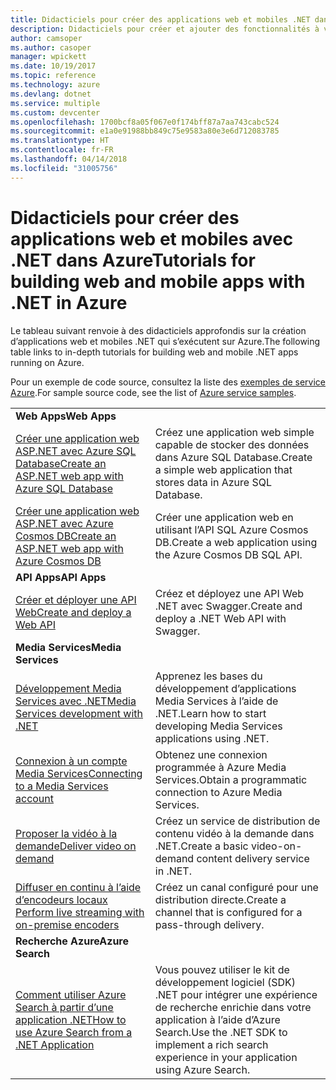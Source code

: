 ```yaml
---
title: Didacticiels pour créer des applications web et mobiles .NET dans Azure
description: Didacticiels pour créer et ajouter des fonctionnalités à vos applications web et mobiles .NET à l’aide des services Azure.
author: camsoper
ms.author: casoper
manager: wpickett
ms.date: 10/19/2017
ms.topic: reference
ms.technology: azure
ms.devlang: dotnet
ms.service: multiple
ms.custom: devcenter
ms.openlocfilehash: 1700bcf8a05f067e0f174bff87a7aa743cabc524
ms.sourcegitcommit: e1a0e91988bb849c75e9583a80e3e6d712083785
ms.translationtype: HT
ms.contentlocale: fr-FR
ms.lasthandoff: 04/14/2018
ms.locfileid: "31005756"
---
```

# <a name="tutorials-for-building-web-and-mobile-apps-with-net-in-azure"></a><span data-ttu-id="6648f-103">Didacticiels pour créer des applications web et mobiles avec .NET dans Azure</span><span class="sxs-lookup"><span data-stu-id="6648f-103">Tutorials for building web and mobile apps with .NET in Azure</span></span>

<span data-ttu-id="6648f-104">Le tableau suivant renvoie à des didacticiels approfondis sur la création d’applications web et mobiles .NET qui s’exécutent sur Azure.</span><span class="sxs-lookup"><span data-stu-id="6648f-104">The following table links to in-depth tutorials for building web and mobile .NET apps running on Azure.</span></span>

<span data-ttu-id="6648f-105">Pour un exemple de code source, consultez la liste des [exemples de service Azure](https://azure.microsoft.com/resources/samples/?platform=dotnet).</span><span class="sxs-lookup"><span data-stu-id="6648f-105">For sample source code, see the list of [Azure service samples](https://azure.microsoft.com/resources/samples/?platform=dotnet).</span></span>

| | |
|---|---|
| <span data-ttu-id="6648f-106">**Web Apps**</span><span class="sxs-lookup"><span data-stu-id="6648f-106">**Web Apps**</span></span>||
| <span data-ttu-id="6648f-107">[Créer une application web ASP.NET avec Azure SQL Database][1]</span><span class="sxs-lookup"><span data-stu-id="6648f-107">[Create an ASP.NET web app with Azure SQL Database][1]</span></span> | <span data-ttu-id="6648f-108">Créez une application web simple capable de stocker des données dans Azure SQL Database.</span><span class="sxs-lookup"><span data-stu-id="6648f-108">Create a simple web application that stores data in Azure SQL Database.</span></span> | 
| <span data-ttu-id="6648f-109">[Créer une application web ASP.NET avec Azure Cosmos DB][2]</span><span class="sxs-lookup"><span data-stu-id="6648f-109">[Create an ASP.NET web app with Azure Cosmos DB][2]</span></span> | <span data-ttu-id="6648f-110">Créer une application web en utilisant l’API SQL Azure Cosmos DB.</span><span class="sxs-lookup"><span data-stu-id="6648f-110">Create a web application using the Azure Cosmos DB SQL API.</span></span> | 
| <span data-ttu-id="6648f-111">**API Apps**</span><span class="sxs-lookup"><span data-stu-id="6648f-111">**API Apps**</span></span>||
| <span data-ttu-id="6648f-112">[Créer et déployer une API Web][3]</span><span class="sxs-lookup"><span data-stu-id="6648f-112">[Create and deploy a Web API][3]</span></span> | <span data-ttu-id="6648f-113">Créez et déployez une API Web .NET avec Swagger.</span><span class="sxs-lookup"><span data-stu-id="6648f-113">Create and deploy a .NET Web API with Swagger.</span></span> | 
| <span data-ttu-id="6648f-114">**Media Services**</span><span class="sxs-lookup"><span data-stu-id="6648f-114">**Media Services**</span></span> | |
| <span data-ttu-id="6648f-115">[Développement Media Services avec .NET][6]</span><span class="sxs-lookup"><span data-stu-id="6648f-115">[Media Services development with .NET][6]</span></span> | <span data-ttu-id="6648f-116">Apprenez les bases du développement d’applications Media Services à l’aide de .NET.</span><span class="sxs-lookup"><span data-stu-id="6648f-116">Learn how to start developing Media Services applications using .NET.</span></span> |
| <span data-ttu-id="6648f-117">[Connexion à un compte Media Services][7]</span><span class="sxs-lookup"><span data-stu-id="6648f-117">[Connecting to a Media Services account][7]</span></span> | <span data-ttu-id="6648f-118">Obtenez une connexion programmée à Azure Media Services.</span><span class="sxs-lookup"><span data-stu-id="6648f-118">Obtain a programmatic connection to  Azure Media Services.</span></span> |
| <span data-ttu-id="6648f-119">[Proposer la vidéo à la demande][4]</span><span class="sxs-lookup"><span data-stu-id="6648f-119">[Deliver video on demand][4]</span></span> | <span data-ttu-id="6648f-120">Créez un service de distribution de contenu vidéo à la demande dans .NET.</span><span class="sxs-lookup"><span data-stu-id="6648f-120">Create a basic video-on-demand content delivery service in .NET.</span></span> | 
| <span data-ttu-id="6648f-121">[Diffuser en continu à l’aide d’encodeurs locaux ][8]</span><span class="sxs-lookup"><span data-stu-id="6648f-121">[Perform live streaming with on-premise encoders ][8]</span></span> | <span data-ttu-id="6648f-122">Créez un canal configuré pour une distribution directe.</span><span class="sxs-lookup"><span data-stu-id="6648f-122">Create a channel that is configured for a pass-through delivery.</span></span> |
| <span data-ttu-id="6648f-123">**Recherche Azure**</span><span class="sxs-lookup"><span data-stu-id="6648f-123">**Azure Search**</span></span>||
| <span data-ttu-id="6648f-124">[Comment utiliser Azure Search à partir d’une application .NET][5]</span><span class="sxs-lookup"><span data-stu-id="6648f-124">[How to use Azure Search from a .NET Application][5]</span></span> | <span data-ttu-id="6648f-125">Vous pouvez utiliser le kit de développement logiciel (SDK) .NET pour intégrer une expérience de recherche enrichie dans votre application à l’aide d’Azure Search.</span><span class="sxs-lookup"><span data-stu-id="6648f-125">Use the .NET SDK to implement a rich search experience in your application using Azure Search.</span></span> | 



[1]: /azure/app-service-web/app-service-web-tutorial-dotnet-sqldatabase
[2]: /azure/cosmos-db/sql-api-dotnet-application
[3]: /azure/app-service-api/app-service-api-dotnet-get-started
[4]: /azure/media-services/media-services-dotnet-get-started
[5]: /azure/search/search-howto-dotnet-sdk
[6]: /azure/media-services/media-services-dotnet-how-to-use
[7]: /azure/media-services/media-services-dotnet-connect-programmatically
[8]: /azure/media-services/media-services-dotnet-live-encode-with-onpremises-encoders

